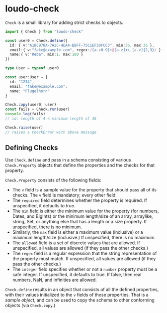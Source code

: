 # loudo-check

`Check` is a small library for adding strict checks to objects.

```typescript
import { Check } from "loudo-check"

const user0 = Check.define({
  id: { v:"A18C978A-7A2C-4EA4-BBFF-75C1EF30FCC3", min:36, max:36 },
  email:{ v:"fake@example.com", regex:/[a-z0-9]+@[a-z]+\.[a-z]{2,3}/ },
  name:{ v:"Reba", min:1, max:100 }
})

type User = typeof user0

const user:User = {
  id: "1234",
  email: "fake@example.com",
  name: "Flugelhorn"
}

Check.copy(user0, user)
const fails = Check.run(user)
console.log(fails)
// id: length of 4 < minimum length of 36

Check.raise(user)
// raises a CheckError with above message

```

## Defining Checks

Use `Check.define` and pass in a schema consisting of
various `Check.Property` objects that define the properties
and the checks for that property.

`Check.Property` consists of the following fields:

* The `v` field is a sample value for the property that should pass
  all of its checks. The `v` field is mandatory; every other 
  field 
* The `required` field determines whether the property is required.
  If unspecified, it defaults to true.
* The `min` field is either the minimum value for the property
  (for numbers, Dates, and BigInts) or the minimum length/size of
  an array, arraylike, string, Set, or anything else that has a
  length or a size property. If unspecified, there is no minimum.
* Similarly, the `max` field is either a maximum value (inclusive)
  or a maximum length/size (inclusive.) If unspecified, there is
  no maximum.
* The `allowed` field is a set of discrete values that are allowed.
  If unspecified, all values are allowed (if they pass the other
  checks.)
* The `regex` field is a regular expression that the string 
  representation of the property must match. If unspecified, 
  all values are allowed (if they pass the other checks.)
* The `integer` field specifies whether or not a `number` property
  must be a safe integer. If unspecified, it defaults to true.
  If false, then real numbers, NaN, and infinities are allowed.

`Check.define` results in an object that consists of all the 
defined properties, with their values initialized to the `v` 
fields of those properties. That is a *sample object*, and can
be used to copy the schema to other conforming objects (via
`Check.copy`.)

